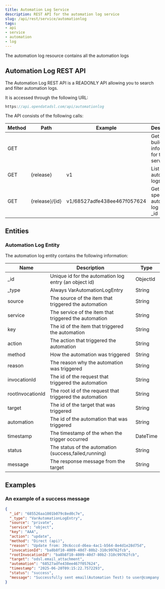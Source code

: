 ```yaml
---
title: Automation Log Service
description: REST API for the automation log service
slug: /api/rest/service/automationlog
tags:
- api
- service
- automation
- log
---
```

The automation log resource contains all the automation logs

## Automation Log REST API
The Automation Log REST API is a READONLY API allowing you to search and filter automation logs.

It is accessed through the following URL:

```js
https://api.opendatadsl.com/api/automationlog
```

The API consists of the following calls:

|**Method**|**Path**|**Example**|**Description**|
|-|-|-|-|
|GET|||Get the build information for this service|
|GET|\{release\}|v1|List all automation logs|
|GET|\{release\}/\{id\}|v1/68527adfe438ee467f057624|Get a specific automation log using its _id|

## Entities

### Automation Log Entity

The automation log entity contains the following information:

|**Name**|**Description**|**Type**|
|-|-|-|
|_id|Unique id for the automation log entry (an object id)|ObjectId|
|_type|Always VarAutomationLogEntry|String|
|source|The source of the item that triggered the automation|String|
|service|The service of the item that triggered the automation|String|
|key|The id of the item that triggered the automation|String|
|action|The action that triggered the automation|String|
|method|How the automation was triggered|String|
|reason|The reason why the automation was triggered|String|
|invocationId|The id of the request that triggered the automation|String|
|rootInvocationId|The root id of the request that triggered the automation|String|
|target|The id of the target that was triggered|String|
|automation|The id of the automation that was triggered|String|
|timestamp|The timestamp of the when the trigger occurred|DateTime|
|status|The status of the automation (success,failed,running)|String|
|message|The response message from the target|String|

## Examples

### An example of a success message

```json
{
  "_id": "685526aa1001b079c8ed0c7e",
  "_type": "VarAutomationLogEntry",
  "source": "private",
  "service": "object",
  "key": "AAA",
  "action": "update",
  "method": "Direct (api)",
  "reason": "Update from: 39c6cccd-d6ea-4ac1-b564-8e4d1e28d75d",
  "invocationId": "ba8b8f10-4009-40d7-80b2-310c99762fcb",
  "rootInvocationId": "ba8b8f10-4009-40d7-80b2-310c99762fcb",
  "target": "odsl.email_attachment",
  "automation": "68527adfe438ee467f057624",
  "timestamp": "2025-06-20T09:15:22.7572293",
  "status": "success",
  "message": "Successfully sent email(Automation Test) to user@company.com"
}
```
